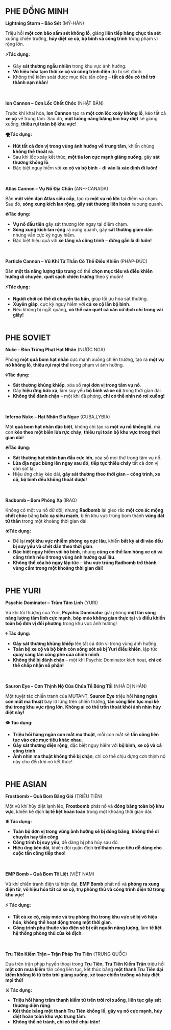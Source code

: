 <span style="font-size: 24px; font-weight: bold;">PHE ĐỒNG MINH</span>

**Lightning Storm – Bão Sét** (MỸ-HÀN)

Triệu hồi **một cơn bão sấm sét khổng lồ**, giáng **liên tiếp hàng chục tia sét** xuống chiến trường, **hủy diệt xe cộ, bộ binh và công trình** trong phạm vi rộng lớn.

**⚡Tác dụng:**

- Gây **sát thương ngẫu nhiên** trong khu vực ảnh hưởng.
- **Vô hiệu hóa tạm thời xe cộ và công trình điện** do bị sét đánh.
- Không thể kiểm soát được mục tiêu tấn công – **tất cả đều có thể trở thành nạn nhân**!
  <br><br><br>  <!-- Thêm khoảng trống -->
  
**Ion Cannon – Cơn Lốc Chết Chóc** (NHẬT BẢN)

Trước khi khai hỏa, **Ion Cannon** tạo ra **một cơn lốc xoáy khổng lồ**, kéo tất cả **xe cộ** về trung tâm. Sau đó, **một luồng năng lượng Ion hủy diệt** sẽ giáng xuống, **thiêu rụi toàn bộ khu vực**!

**🌪️Tác dụng:**

- **Hút tất cả đơn vị trong vùng ảnh hưởng về trung tâm**, khiến chúng **không thể thoát ra**.
- Sau khi lốc xoáy kết thúc, **một tia Ion cực mạnh giáng xuống**, gây **sát thương khổng lồ**.
- Đặc biệt nguy hiểm với **xe cộ và bộ binh** – **đi vào là xác định đi luôn!**
  <br><br><br>  <!-- Thêm khoảng trống -->
  
**Atlas Cannon – Vụ Nổ Địa Chấn** (ANH-CANADA)

Bắn **một viên đạn Atlas siêu cấp**, tạo ra **một vụ nổ lớn** tại điểm va chạm. Sau đó, **sóng xung kích lan rộng**, **gây sát thương liên hoàn** ra xung quanh.

**🔥Tác dụng:**

- **Vụ nổ đầu tiên** gây sát thương lớn ngay tại điểm chạm.
- **Sóng xung kích lan rộng** ra xung quanh, gây **sát thương giảm dần** nhưng vẫn cực kỳ nguy hiểm.
- Đặc biệt hiệu quả với **xe tăng và công trình** – **đứng gần là đi luôn!**
  <br><br><br>  <!-- Thêm khoảng trống -->
  
**Particle Cannon – Vũ Khí Tử Thần Có Thể Điều Khiển** (PHÁP-ĐỨC)

Bắn **một tia năng lượng tập trung** có thể **chọn mục tiêu và điều khiển hướng di chuyển**, **quét sạch chiến trường** theo ý muốn!

**⚡Tác dụng:**

- **Người chơi có thể di chuyển tia bắn**, giúp tối ưu hóa sát thương.
- **Xuyên giáp**, cực kỳ nguy hiểm với **cả xe cộ lẫn bộ binh**.
- Nếu không bị ngắt quãng, **có thể càn quét cả căn cứ địch chỉ trong vài giây!**
  <br><br><br>  <!-- Thêm khoảng trống -->
  
<span style="font-size: 24px; font-weight: bold;">PHE SOVIET</span>

  
**Nuke – Đòn Trừng Phạt Hạt Nhân** (NƯỚC NGA)

Phóng **một quả bom hạt nhân** cực mạnh xuống chiến trường, tạo ra **một vụ nổ khổng lồ**, **thiêu rụi mọi thứ** trong phạm vi ảnh hưởng.

**💀Tác dụng:**

- **Sát thương khủng khiếp**, xóa sổ **mọi đơn vị trong tâm vụ nổ**.
- Gây **hiệu ứng bức xạ**, làm suy yếu **bộ binh và xe cộ** trong thời gian dài.
- **Không thể đánh chặn** – một khi đã phóng, **chỉ có thể nhìn nó rơi xuống!**
  <br><br><br>  <!-- Thêm khoảng trống -->
  
**Inferno Nuke – Hạt Nhân Địa Ngục** (CUBA,LYBIA)

Một **quả bom hạt nhân đặc biệt**, không chỉ tạo ra **một vụ nổ khổng lồ**, mà còn **kéo theo một biển lửa rực cháy**, **thiêu rụi toàn bộ khu vực trong thời gian dài**!

**🔥Tác dụng:**

- **Sát thương hạt nhân ban đầu cực lớn**, xóa sổ mọi thứ trong tâm vụ nổ.
- **Lửa địa ngục bùng lên ngay sau đó**, **tiếp tục thiêu cháy** tất cả đơn vị còn sót lại.
- Hiệu ứng cháy kéo dài, **gây sát thương theo thời gian** – **công trình, xe cộ, bộ binh đều không thoát được!**
  <br><br><br>  <!-- Thêm khoảng trống -->
  
**Radbomb – Bom Phóng Xạ** (IRAQ)

Không có một vụ nổ dữ dội, nhưng **Radbomb** lại gieo rắc **một cơn ác mộng chết chóc** bằng **bức xạ siêu mạnh**, biến khu vực trúng bom thành **vùng đất tử thần** trong một khoảng thời gian dài.

**☣Tác dụng:**

- Để lại **một khu vực nhiễm phóng xạ cực lâu**, khiến **bất kỳ ai đi vào đều bị suy yếu và chết dần theo thời gian**.
- **Đặc biệt nguy hiểm với bộ binh**, nhưng **cũng có thể làm hỏng xe cộ và công trình nếu ở trong vùng ảnh hưởng quá lâu**.
- **Không thể xóa bỏ ngay lập tức** – **khu vực trúng Radbomb trở thành vùng cấm trong một khoảng thời gian dài**!
  <br><br><br>  <!-- Thêm khoảng trống -->

<span style="font-size: 24px; font-weight: bold;">PHE YURI</span>

**Psychic Dominator – Trùm Tâm Linh** (YURI)

Vũ khí tối thượng của Yuri, **Psychic Dominator** giải phóng **một làn sóng năng lượng tâm linh cực mạnh**, **bóp méo không gian thực tại** và **điều khiển toàn bộ đơn vị đối phương** trong khu vực ảnh hưởng!

**🌀 Tác dụng:**

- **Gây sát thương khủng khiếp** lên tất cả đơn vị trong vùng ảnh hưởng.
- **Toàn bộ xe cộ và bộ binh còn sống sót sẽ bị Yuri điều khiển**, lập tức **quay sang tấn công phe của chính mình**.
- **Không thể bị đánh chặn** – một khi Psychic Dominator kích hoạt, **chỉ có thể chấp nhận số phận!**
  <br><br><br>  <!-- Thêm khoảng trống -->
  
**Sauron Eye – Cơn Thịnh Nộ Của Chúa Tể Bóng Tối** (NHÀ DỊ NHÂN)

Một tuyệt tác chiến tranh của MUTANT, **Sauron Eye** triệu hồi **hàng ngàn con mắt ma thuật** bay lơ lửng trên chiến trường, **tấn công liên tục mọi kẻ thù trong khu vực rộng lớn**. **Không ai có thể trốn thoát khỏi ánh nhìn hủy diệt này!**

**👁 Tác dụng:**

- **Triệu hồi hàng ngàn con mắt ma thuật**, mỗi con mắt sẽ **tấn công liên tục vào các mục tiêu khác nhau**.
- **Gây sát thương diện rộng**, đặc biệt nguy hiểm với **bộ binh, xe cộ và cả công trình**.
- **Ánh nhìn ma thuật không thể bị chặn**, chỉ có thể chịu đựng cơn thịnh nộ này cho đến khi nó kết thúc!
  <br><br><br>  <!-- Thêm khoảng trống -->
  
<span style="font-size: 24px; font-weight: bold;">PHE ASIAN</span>

**Frostbomb – Quả Bom Băng Giá**  (TRIỀU TIÊN)

Một vũ khí hủy diệt lạnh lẽo, **Frostbomb** phát nổ và **đóng băng toàn bộ khu vực**, khiến kẻ địch **bị tê liệt hoàn toàn** trong một khoảng thời gian dài.

**❄ Tác dụng:**

- **Toàn bộ đơn vị trong vùng ảnh hưởng sẽ bị đóng băng**, **không thể di chuyển hay tấn công**.
- **Công trình bị suy yếu**, dễ dàng bị phá hủy sau đó.
- **Hiệu ứng kéo dài**, khiến đội quân địch **trở thành mục tiêu dễ dàng cho cuộc tấn công tiếp theo**!
  <br><br><br>  <!-- Thêm khoảng trống -->
  
**EMP Bomb – Quả Bom Tê Liệt** (VIỆT NAM)

Vũ khí chiến tranh điện tử hiện đại, **EMP Bomb** phát nổ và **phóng ra xung điện từ**, **vô hiệu hóa tất cả xe cộ, trụ phòng thủ và công trình điện tử trong khu vực**!

**⚡ Tác dụng:**

- **Tất cả xe cộ, máy móc và trụ phòng thủ trong khu vực sẽ bị vô hiệu hóa**, **không thể hoạt động trong một thời gian**.
- **Công trình phụ thuộc vào điện sẽ bị cắt nguồn năng lượng**, làm **tê liệt hệ thống phòng thủ của kẻ địch**.
  <br><br><br>  <!-- Thêm khoảng trống -->
  
**Tru Tiên Kiếm Trận – Trận Pháp Tru Tiên** (TRUNG QUỐC)

Dựa trên trận pháp huyền thoại trong **Tru Tiên**, **Tru Tiên Kiếm Trận** triệu hồi **một cơn mưa kiếm** tấn công liên tục, kết thúc bằng **một thanh Tru Tiên đại kiếm khổng lồ từ trên trời giáng xuống**, **xé toạc chiến trường và hủy diệt mọi thứ!**

**⚔ Tác dụng:**

- **Triệu hồi hàng trăm thanh kiếm từ trên trời rơi xuống**, **liên tục gây sát thương diện rộng**.
- **Kết thúc bằng một thanh Tru Tiên khổng lồ**, **gây vụ nổ cực mạnh, hủy diệt hoàn toàn khu vực trung tâm**.
- **Không thể né tránh, chỉ có thể chịu trận!**

